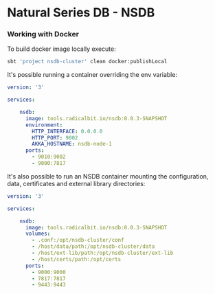 # Natural Series DB - NSDB #

### Working with Docker

To build docker image locally execute:

```bash
sbt 'project nsdb-cluster' clean docker:publishLocal
```

It's possible running a container overriding the env variable:

```yaml
version: '3'

services:

    nsdb:
      image: tools.radicalbit.io/nsdb:0.0.3-SNAPSHOT
      environment:
        HTTP_INTERFACE: 0.0.0.0
        HTTP_PORT: 9002
        AKKA_HOSTNAME: nsdb-node-1
      ports:
        - 9010:9002
        - 9000:7817
```

It's also possible to run an NSDB container mounting the configuration, data, certificates and external library directories:

```yaml
version: '3'

services:

    nsdb:
      image: tools.radicalbit.io/nsdb:0.0.3-SNAPSHOT
      volumes:
        - .conf:/opt/nsdb-cluster/conf
        - /host/data/path:/opt/nsdb-cluster/data
        - /host/ext-lib/path:/opt/nsdb-cluster/ext-lib
        - /host/certs/path:/opt/certs
      ports:
        - 9000:9000
        - 7817:7817
        - 9443:9443
```